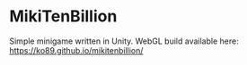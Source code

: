 # MikiTenBillion
Simple minigame written in Unity.
WebGL build available here:
https://ko89.github.io/mikitenbillion/
